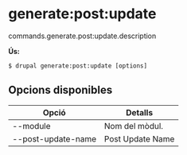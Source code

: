 # generate:post:update
commands.generate.post:update.description

**Ús:**
```
$ drupal generate:post:update [options]
```

## Opcions disponibles
Opció | Detalls
-------|-------------
--module | Nom del mòdul.
--post-update-name | Post Update Name
